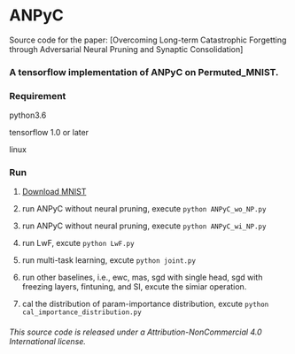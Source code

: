 # ANPyC
Source code for the paper:
[Overcoming Long-term Catastrophic Forgetting through
Adversarial Neural Pruning and Synaptic Consolidation]

### A tensorflow implementation of ANPyC on Permuted_MNIST.

### Requirement

python3.6

tensorflow 1.0 or later

linux

### Run

1. [Download MNIST](http://yann.lecun.com/exdb/mnist/)

2. run ANPyC without neural pruning, execute `python ANPyC_wo_NP.py`

3. run ANPyC without neural pruning, execute `python ANPyC_wi_NP.py`

4. run LwF, excute `python LwF.py`

5. run multi-task learning, excute `python joint.py`

6. run other baselines, i.e., ewc, mas, sgd with single head, sgd with freezing layers, fintuning, and SI, excute the simiar operation. 

7. cal the distribution of param-importance distribution, excute `python cal_importance_distribution.py`


###### This source code is released under a Attribution-NonCommercial 4.0 International license.

